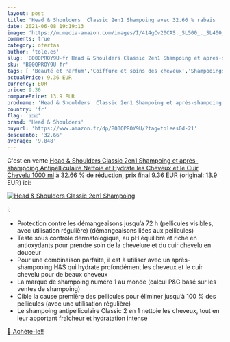 ```yaml
---
layout: post
title: 'Head & Shoulders  Classic 2en1 Shampoing avec 32.66 % rabais '
date: 2021-06-08 19:19:13
image: 'https://m.media-amazon.com/images/I/414gCv20CAS._SL500_._SL400_.jpg'
comments: true
category: ofertas
author: 'tole.es'
slug: 'B00QPROY9U-fr Head & Shoulders Classic 2en1 Shampoing et après-shampoing...'
sku: 'B00QPROY9U-fr'
tags: [ 'Beauté et Parfum','Coiffure et soins des cheveux','Shampooings','Soins des cheveux','head & shoulders', ]
actualPrice: 9.36 EUR
currency: EUR
price: 9.36
comparePrice: 13.9 EUR
prodname: 'Head & Shoulders  Classic 2en1 Shampoing et après-shampoing Antipelliculaire  Nettoie et Hydrate les Cheveux et le Cuir Chevelu  1000 ml'
country: 'fr'
flag: '🇫🇷'
brand: 'Head & Shoulders'
buyurl: 'https://www.amazon.fr/dp/B00QPROY9U/?tag=tolees0d-21'
descuento: '32.66'
average: '9.848'
---
```


C'est en vente [Head & Shoulders  Classic 2en1 Shampoing et après-shampoing Antipelliculaire  Nettoie et Hydrate les Cheveux et le Cuir Chevelu  1000 ml](https://www.amazon.fr/dp/B00QPROY9U/?tag=tolees0d-21)  à  32.66 % de réduction, prix final  9.36 EUR (original: 13.9 EUR) ici:

[![Head & Shoulders  Classic 2en1 Shampoing](https://m.media-amazon.com/images/I/414gCv20CAS._SL500_._SL400_.jpg)](https://www.amazon.fr/dp/B00QPROY9U/?tag=tolees0d-21)

ℹ️:

- Protection contre les démangeaisons jusqu’à 72 h (pellicules visibles, avec utilisation régulière) (démangeaisons liées aux pellicules)
- Testé sous contrôle dermatologique, au pH équilibré et riche en antioxydants pour prendre soin de la chevelure et du cuir chevelu en douceur
- Pour une combinaison parfaite, il est à utiliser avec un après-shampooing H&S qui hydrate profondément les cheveux et le cuir chevelu pour de beaux cheveux
- La marque de shampoing numéro 1 au monde (calcul P&G basé sur les ventes de shampoing)
- Cible la cause première des pellicules pour éliminer jusqu’à 100 % des pellicules (avec une utilisation régulière)
- Le shampoing antipelliculaire Classic 2 en 1 nettoie les cheveux, tout en leur apportant fraîcheur et hydratation intense

[🛒 Achète-le!!](https://www.amazon.fr/dp/B00QPROY9U/?tag=tolees0d-21)
